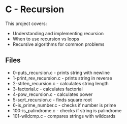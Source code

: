 # C - Recursion

This project covers:
- Understanding and implementing recursion
- When to use recursion vs loops
- Recursive algorithms for common problems

## Files
- 0-puts_recursion.c - prints string with newline
- 1-print_rev_recursion.c - prints string in reverse
- 2-strlen_recursion.c - calculates string length
- 3-factorial.c - calculates factorial
- 4-pow_recursion.c - calculates power
- 5-sqrt_recursion.c - finds square root
- 6-is_prime_number.c - checks if number is prime
- 100-is_palindrome.c - checks if string is palindrome
- 101-wildcmp.c - compares strings with wildcards
